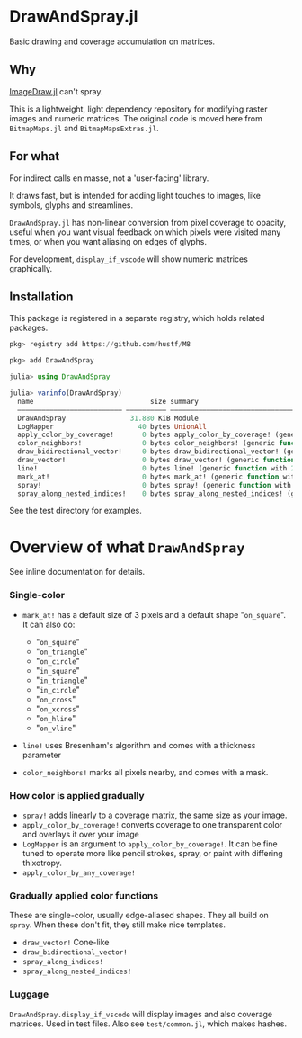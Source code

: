 # DrawAndSpray.jl
Basic drawing and coverage accumulation on matrices.

## Why

[ImageDraw.jl](https://github.com/JuliaImages/ImageDraw.jl) can't spray.

This is a lightweight, light dependency repository for modifying raster images and numeric matrices. The original code is moved here from `BitmapMaps.jl` and `BitmapMapsExtras.jl`.

## For what

For indirect calls en masse, not a 'user-facing' library.

It draws fast, but is intended for adding light touches to images, like symbols, glyphs and streamlines. 

`DrawAndSpray.jl` has non-linear conversion from pixel coverage to opacity, useful when you want visual feedback on which pixels were visited many times, or when you want aliasing on edges of glyphs.

For development, `display_if_vscode` will show numeric matrices graphically.


## Installation
This package is registered in a separate registry, which holds related packages.

```julia
pkg> registry add https://github.com/hustf/M8

pkg> add DrawAndSpray

julia> using DrawAndSpray

julia> varinfo(DrawAndSpray)
  name                             size summary
  –––––––––––––––––––––––––– –––––––––– –––––––––––––––––––––––––––––––––––––––––––––––––––––––––––
  DrawAndSpray                31.880 KiB Module
  LogMapper                     40 bytes UnionAll
  apply_color_by_coverage!       0 bytes apply_color_by_coverage! (generic function with 1 method)
  color_neighbors!               0 bytes color_neighbors! (generic function with 1 method)
  draw_bidirectional_vector!     0 bytes draw_bidirectional_vector! (generic function with 1 method)
  draw_vector!                   0 bytes draw_vector! (generic function with 1 method)
  line!                          0 bytes line! (generic function with 2 methods)
  mark_at!                       0 bytes mark_at! (generic function with 3 methods)
  spray!                         0 bytes spray! (generic function with 1 method)
  spray_along_nested_indices!    0 bytes spray_along_nested_indices! (generic function with 1 method)
```

See the test directory for examples.

# Overview of what `DrawAndSpray`

See inline documentation for details.

### Single-color

- `mark_at!` has a default size of 3 pixels and a default shape "`on_square`". It can also do:

  * "`on_square`"
  * "`on_triangle`"
  * "`on_circle`"
  * "`in_square`"
  * "`in_triangle`"
  * "`in_circle`"
  * "`on_cross`"
  * "`on_xcross`"
  * "`on_hline`"
  * "`on_vline`"

- `line!` uses Bresenham's algorithm and comes with a thickness parameter

- `color_neighbors!` marks all pixels nearby, and comes with a mask.

### How color is applied gradually

- `spray!` adds linearly to a coverage matrix, the same size as your image.
- `apply_color_by_coverage!` converts coverage to one transparent color and overlays it over your image
- `LogMapper` is an argument to `apply_color_by_coverage!`. It can be fine tuned to operate more like pencil strokes, spray, or paint with differing thixotropy.
- `apply_color_by_any_coverage!`

### Gradually applied color functions

These are single-color, usually edge-aliased shapes. They all build on `spray`.
When these don't fit, they still make nice templates.

- `draw_vector!` Cone-like
- `draw_bidirectional_vector!`
- `spray_along_indices!` 
- `spray_along_nested_indices!` 

### Luggage

`DrawAndSpray.display_if_vscode` will display images and also coverage matrices. Used in test files. Also see `test/common.jl`, which makes hashes.